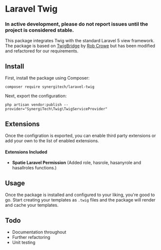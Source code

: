 # Laravel Twig

### In active development, please do not report issues until the project is considered stable.

This package integrates Twig with the standard Laravel 5 view framework. The package is based on [TwigBridge](https://github.com/rcrowe/TwigBridge) by [Rob Crowe](https://github.com/rcrowe) but has been modified and refactored for our requirements.

## Install

First, install the package using Composer:

```
composer require synergitech/laravel-twig
```

Next, export the configuration:

```
php artisan vendor:publish --provider="SynergiTech\Twig\TwigServiceProvider"
```

## Extensions

Once the configration is exported, you can enable third party extensions or add your own to the list of enabled extensions.

#### Extensions Included

- **Spatie Laravel Permission** (Added role, hasrole, hasanyrole and hasallroles functions.)

## Usage

Once the package is installed and configured to your liking, you're good to go. Start creating your templates as `.twig` files and the package will render and cache your templates.

## Todo

- Documentation throughout
- Further refactoring
- Unit testing
